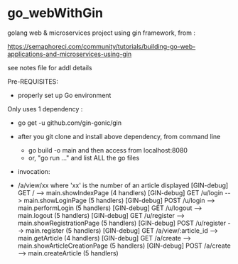 # go_webWithGin
golang web &amp; microservices project using gin framework, from :

https://semaphoreci.com/community/tutorials/building-go-web-applications-and-microservices-using-gin

see notes file for addl details

Pre-REQUISITES:
- properly set up Go environment

Only uses 1 dependency :
- go get -u github.com/gin-gonic/gin

- after you git clone and install above dependency, from command line
  - go build -o main and then access from localhost:8080
  - or, "go run ..." and list ALL the go files

- invocation:
 - /a/view/xx where 'xx' is the number of an article displayed
[GIN-debug] GET    /                         --> main.showIndexPage (4 handlers)
[GIN-debug] GET    /u/login                  --> main.showLoginPage (5 handlers)
[GIN-debug] POST   /u/login                  --> main.performLogin (5 handlers)
[GIN-debug] GET    /u/logout                 --> main.logout (5 handlers)
[GIN-debug] GET    /u/register               --> main.showRegistrationPage (5 handlers)
[GIN-debug] POST   /u/register               --> main.register (5 handlers)
[GIN-debug] GET    /a/view/:article_id       --> main.getArticle (4 handlers)
[GIN-debug] GET    /a/create                 --> main.showArticleCreationPage (5 handlers)
[GIN-debug] POST   /a/create                 --> main.createArticle (5 handlers)

